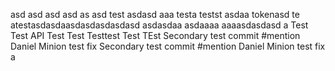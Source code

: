 asd
asd
asd
asd
as
asd
test
asdasd
aaa
testa
testst
asdaa
tokenasd
te
atestasdasdaasdasdasdasdasd
asdasdaa
asdaaaa
aaaasdasdasd
a
Test Test API
Test
Test
Testtest
Test
TEst
Secondary test commit #mention Daniel Minion test fix
Secondary test commit #mention Daniel Minion test fix
a
